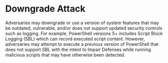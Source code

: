 # Downgrade Attack

Adversaries may downgrade or use a version of system features that may be outdated, vulnerable, and/or does not support updated security controls such as logging. For example, PowerShell versions 5+ includes Script Block Logging (SBL) which can record executed script content. However, adversaries may attempt to execute a previous version of PowerShell that does not support SBL with the intent to Impair Defenses while running malicious scripts that may have otherwise been detected.
